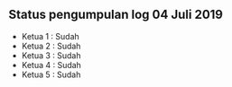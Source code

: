 Status pengumpulan log 04 Juli 2019
---
* Ketua 1 : Sudah
* Ketua 2 : Sudah
* Ketua 3 : Sudah
* Ketua 4 : Sudah
* Ketua 5 : Sudah
